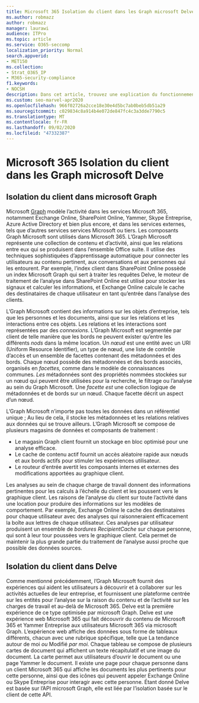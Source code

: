 ```yaml
---
title: Microsoft 365 Isolation du client dans les Graph microsoft Delve
ms.author: robmazz
author: robmazz
manager: laurawi
audience: ITPro
ms.topic: article
ms.service: O365-seccomp
localization_priority: Normal
search.appverid:
- MET150
ms.collection:
- Strat_O365_IP
- M365-security-compliance
f1.keywords:
- NOCSH
description: Dans cet article, trouvez une explication du fonctionnement de l’isolation Microsoft 365 client dans les Office Graph et dans Delve.
ms.custom: seo-marvel-apr2020
ms.openlocfilehash: 966f02726a2cce18e30e4d5bc7ab0beb5db51a29
ms.sourcegitcommit: c029834c8a914b4e072de847fc4c3a3dde7790c5
ms.translationtype: MT
ms.contentlocale: fr-FR
ms.lasthandoff: 09/02/2020
ms.locfileid: "47332387"
---
```

# <a name="microsoft-365-tenant-isolation-in-the-microsoft-graph-and-delve"></a>Microsoft 365 Isolation du client dans les Graph microsoft Delve

## <a name="tenant-isolation-in-the-microsoft-graph"></a>Isolation du client dans microsoft Graph

Microsoft [Graph](https://developer.microsoft.com/graph) modèle l’activité dans les services Microsoft 365, notamment Exchange Online, SharePoint Online, Yammer, Skype Entreprise, Azure Active Directory et bien plus encore, et dans les services externes, tels que d’autres services services Microsoft ou tiers. Les composants Graph Microsoft sont utilisés dans Microsoft 365. L’Graph Microsoft représente une collection de contenu et d’activité, ainsi que les relations entre eux qui se produisent dans l’ensemble Office suite. Il utilise des techniques sophistiquées d’apprentissage automatique pour connecter les utilisateurs au contenu pertinent, aux conversations et aux personnes qui les entourent. Par exemple, l’index client dans SharePoint Online possède un index Microsoft Graph qui sert à traiter les requêtes Delve, le moteur de traitement de l’analyse dans SharePoint Online est utilisé pour stocker les signaux et calculer les informations, et Exchange Online calcule le cache des destinataires de chaque utilisateur en tant qu’entrée dans l’analyse des clients.

L’Graph Microsoft contient des informations sur les objets d’entreprise, tels que les personnes et les documents, ainsi que sur les relations et les interactions entre ces objets. Les relations et les interactions sont représentées par des *connexions*. L’Graph Microsoft est segmentée par client de telle manière que les bords ne peuvent exister qu’entre les différents *nods* dans la même location. Un *nœud* est une entité avec un URI (Uniform Resource Identifier), un type de  nœud, une liste de contrôle d’accès et un ensemble de facettes contenant des métadonnées et des bords. Chaque nœud possède des métadonnées et des bords associés, organisés en *facettes,* comme dans le modèle de connaissances communes. *Les* métadonnées sont des propriétés nommées stockées sur un nœud qui peuvent être utilisées pour la recherche, le filtrage ou l’analyse au sein du Graph Microsoft. Une *facette est* une collection logique de métadonnées et de bords sur un nœud. Chaque facette décrit un aspect d’un nœud. 

L’Graph Microsoft n’importe pas toutes les données dans un référentiel unique ; Au lieu de cela, il stocke les métadonnées et les relations relatives aux données qui se trouve ailleurs. L’Graph Microsoft se compose de plusieurs magasins de données et composants de traitement :

- Le magasin Graph client fournit un stockage en bloc optimisé pour une analyse efficace.
- Le cache de contenu actif fournit un accès aléatoire rapide aux nœuds et aux bords actifs pour stimuler les expériences utilisateur.
- Le routeur d’entrée avertit les composants internes et externes des modifications apportées au graphique client.

Les analyses au sein de chaque charge de travail donnent des informations pertinentes pour les calculs à l’échelle du client et les poussent vers le graphique client. Les raisons de l’analyse du client sur toute l’activité dans une location pour produire des informations sur les modèles de comportement. Par exemple, Exchange Online le cache des destinataires pour chaque utilisateur avec des analyses qui raisonneraient efficacement la boîte aux lettres de chaque utilisateur. Ces analyses par utilisateur produisent un ensemble de *bordures RecipientCache* sur chaque personne, qui sont à leur tour poussées vers le graphique client. Cela permet de maintenir la plus grande partie du traitement de l’analyse aussi proche que possible des données sources.

## <a name="tenant-isolation-in-delve"></a>Isolation du client dans Delve

Comme mentionné précédemment, l’Graph Microsoft fournit des expériences qui aident les utilisateurs à découvrir et à collaborer sur les activités actuelles de leur entreprise, et fournissent une plateforme centrée sur les entités pour l’analyse sur la raison du contenu et de l’activité sur les charges de travail et au-delà de Microsoft 365. Delve est la première expérience de ce type optimisée par microsoft Graph.
Delve est une expérience web Microsoft 365 qui fait découvrir du contenu de Microsoft 365 et Yammer Entreprise aux utilisateurs Microsoft 365 via microsoft Graph. L’expérience web affiche des données sous forme de tableaux différents, chacun avec une rubrique spécifique, telle que La tendance autour de moi *ou* Modifié *par moi.* Chaque tableau se compose de plusieurs cartes de document qui affichent un texte récapitulatif et une image du document. La carte permet aux utilisateurs d’ouvrir le document ou une page Yammer le document. Il existe une page pour chaque personne dans un client Microsoft 365 qui affiche les documents les plus pertinents pour cette personne, ainsi que des icônes qui peuvent appeler Exchange Online ou Skype Entreprise pour interagir avec cette personne. Étant donné Delve est basée sur l’API microsoft Graph, elle est liée par l’isolation basée sur le client de cette API.